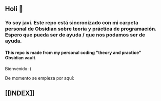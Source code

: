 ## Holi 👋

### Yo soy javi. Este repo está sincronizado con mi carpeta personal de Obsidian sobre teoría y práctica de programación. Espero que pueda ser de ayuda / que nos podamos ser de ayuda.

#### This repo is made from my personal coding "theory and practice" Obsidian vault.

Bienvenidx :)

De momento se empieza por aquí:
## [[INDEX]]


